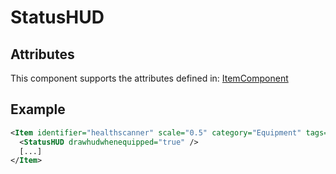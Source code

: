 # StatusHUD


## Attributes

This component supports the attributes defined in: [ItemComponent](ItemComponent.md)


## Example
```xml
<Item identifier="healthscanner" scale="0.5" category="Equipment" tags="smallitem,clothing" cargocontaineridentifier="metalcrate" impactsoundtag="impact_metal_light">
  <StatusHUD drawhudwhenequipped="true" />
  [...]
</Item>
```

